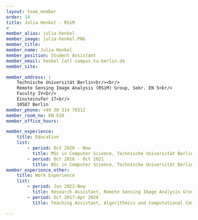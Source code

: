 ```yaml
---
layout: team_member
order: 14
title: Julia Henkel - RSiM
#
member_alias: julia-henkel
member_image: julia-henkel.PNG
member_title:
member_name: Julia Henkel
member_position: Student Assistant
member_email: henkel [at] campus.tu-berlin.de
member_site:

member_address: |
    Technische Universität Berlin<br/><br/>
    Remote Sensing Image Analysis (RSiM) Group, Sekr. EN 5<br/>
    Faculty IV<br/>
    Einsteinufer 17<br/>
    10587 Berlin
member_phone: +49 30 314 70312
member_room_no: EN 630
member_office_hours:

member_experience:
    title: Education
    list:
        - period: Oct 2020 - Now
          title: MSc in Computer Science, Technische Universität Berlin, Germany.
        - period: Oct 2016 - Oct 2021
          title: BSc in Computer Science, Technische Universität Berlin, Germany.
member_experience_other:
    title: Work Experience
    list:
        - period: Jun 2022-Now
          title: Research Assistant, Remote Sensing Image Analysis Group at TU Berlin, Germany.
        - period: Oct 2017-Apr 2020
          title: Teaching Assistant, Algorithmics and Computational Complexity Group at TU Berlin, Germany.

---
```

